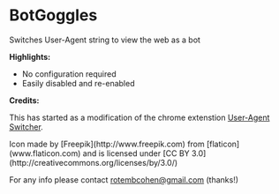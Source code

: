 # BotGoggles

Switches User-Agent string to view the web as a bot

**Highlights:**

- No configuration required
- Easily disabled and re-enabled

**Credits:**

This has started as a modification of the chrome extenstion [User-Agent Switcher](https://chrome.google.com/webstore/detail/user-agent-switcher/lkmofgnohbedopheiphabfhfjgkhfcgf?hl=en).
<div>Icon made by [Freepik](http://www.freepik.com) from [flaticon](www.flaticon.com) and is licensed under [CC BY 3.0](http://creativecommons.org/licenses/by/3.0/)

For any info please contact rotembcohen@gmail.com (thanks!)